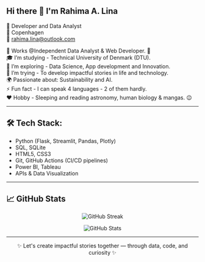 ## Hi there 👋 I'm Rahima A. Lina

🌱 Developer and Data Analyst  
📍 Copenhagen   
📧 rahima.lina@outlook.com  

🔭 Works @Independent Data Analyst & Web Developer. 🤡  
🎓 I’m studying - Technical University of Denmark (DTU).    
🌱 I’m exploring - Data Science, App development and Innovation.   
🤔 I’m trying - To develop impactful stories in life and technology.  
🌍 Passionate about: Sustainability and AI.  
⚡ Fun fact - I can speak 4 languages - 2 of them hardly.  
❤️ Hobby - Sleeping and reading astronomy, human biology & mangas. 😉  

---

## 🛠️ Tech Stack:
- Python (Flask, Streamlit, Pandas, Plotly)
- SQL, SQLite
- HTML5, CSS3
- Git, GitHub Actions (CI/CD pipelines)
- Power BI, Tableau
- APIs & Data Visualization

---


## 📈 GitHub Stats

<p align="center">
  <img src="https://github-readme-streak-stats.herokuapp.com/?user=Lina&theme=tokyonight" alt="GitHub Streak" />
</p>

<p align="center">
  <img src="https://github-readme-stats.vercel.app/api?username=rahimaalina&show_icons=true&theme=tokyonight&count_private=true" alt="GitHub Stats" />
</p>

---

<p align="center">✨ Let's create impactful stories together — through data, code, and curiosity ✨</p>

